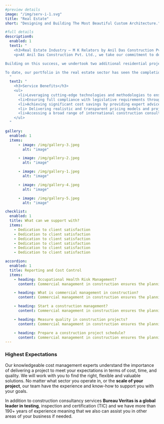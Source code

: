 ```yaml
---
#preview details
image: "/img/serv-i-1.svg"
title: "Real Estate"
short: "Designing and Building The Most Beautiful Custom Architecture."

#full details
description0:
  enabled: 1
  text1: "
    <h3>Real Estate Industry – M K Relators by Anil Das Construction Pvt. Ltd.</h3>
    <p>At Anil Das Construction Pvt. Ltd., we take our commitment to development very seriously. Three years ago, we expanded our horizons by venturing into the real estate sector under the esteemed banner of M K Relators. Our initial project was a significant milestone: a development of 130 flats located at Beharbari on the National Highway. We are proud to report that this project was completed on schedule and all units were successfully handed over to satisfied customers.

Building on this success, we undertook two additional residential projects in Mirza. These projects comprised two buildings, each containing 10 high-quality flats.

To date, our portfolio in the real estate sector has seen the completion of over 150 flats, with more than 130 units already handed over to our valued clients. This track record reflects our dedication to delivering quality and excellence in every project we undertake.!</p>
  "
  text2: "
    <h3>Service Benefits</h3>
    <ul>
      <li>Leveraging cutting-edge technologies and methodologies to ensure well-defined project scopes, minimizing risks, and boosting overall success rates.</li>
      <li>Ensuring full compliance with legislative requirements through expert guidance and thorough understanding of industry standards and regulations.</li>
      <li>Achieving significant cost savings by providing expert advice during project planning and estimation phases, optimizing resource allocation, and avoiding unforeseen expenses</li>
      <li> Delivering realistic and transparent pricing models and project timelines based on comprehensive market analysis and experience, ensuring reliable project execution.</li>
      <li>Accessing a broad range of international construction consultancy services, bringing global insights and best practices to enhance project outcomes and drive excellence.</li>
    </ul>
  "

gallery: 
  enabled: 1
  items:
      - image: /img/gallery-3.jpeg
        alt: "image"

      - image: /img/gallery-2.jpeg
        alt: "image"

      - image: /img/gallery-1.jpeg
        alt: "image"

      - image: /img/gallery-4.jpeg
        alt: "image"

      - image: /img/gallery-5.jpeg
        alt: "image"          

checklist:
  enabled: 1
  title: What can we support with?
  items:
    - Dedication to client satisfaction
    - Dedication to client satisfaction
    - Dedication to client satisfaction
    - Dedication to client satisfaction
    - Dedication to client satisfaction
    - Dedication to client satisfaction

accordion:
  enabled: 1
  title: Reporting and Cost Control
  items:
    - heading: Occupational Health Risk Management?
      content: Commercial management in construction ensures the planning, execution, and coordination of a construction project from the start to finish. These are often for specific projects such as building or renovation projects that are sold or leased.

    - heading: What is commercial management in construction?
      content: Commercial management in construction ensures the planning, execution, and coordination of a construction project from the start to finish. These are often for specific projects such as building or renovation projects that are sold or leased.

    - heading: Start a construction management?
      content: Commercial management in construction ensures the planning, execution, and coordination of a construction project from the start to finish. These are often for specific projects such as building or renovation projects that are sold or leased.

    - heading: Measure quality in construction projects?
      content: Commercial management in construction ensures the planning, execution, and coordination of a construction project from the start to finish. These are often for specific projects such as building or renovation projects that are sold or leased.

    - heading: Prepare a construction project schedule?
      content: Commercial management in construction ensures the planning, execution, and coordination of a construction project from the start to finish. These are often for specific projects such as building or renovation projects that are sold or leased.
---
```


### Highest Expectations

Our knowledgeable cost management experts understand the importance of delivering a project to meet your expectations in terms of cost, time, and quality. We will work with you to find the right, flexible and valuable solutions. No matter what sector you operate in, or the **scale of your project**, our team have the experience and know-how to support you with your goals.

In addition to construction consultancy services **Bureau Veritas is a global leader in testing**, inspection and certification (TIC) and we have more than 190+ years of experience meaning that we also can assist you in other areas of your business if needed.
                  